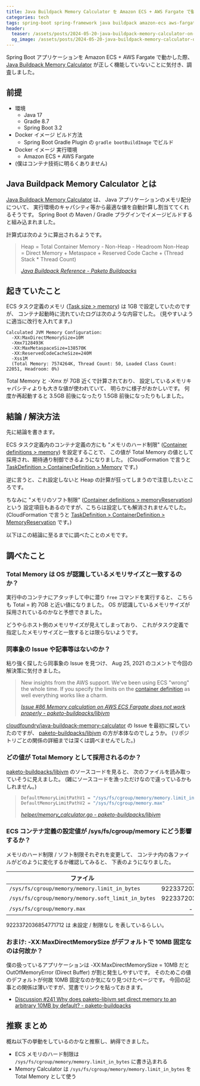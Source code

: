 ```yaml
---
title: Java Buildpack Memory Calculator を Amazon ECS + AWS Fargate で動かす
categories: tech
tags: spring-boot spring-framework java buildpack amazon-ecs aws-fargate aws-cloudformation aws
header:
  teaser: /assets/posts/2024-05-20-java-buildpack-memory-calculator-on-aws-ecs-fargate-1200x630.png
  og_image: /assets/posts/2024-05-20-java-buildpack-memory-calculator-on-aws-ecs-fargate-1200x630.png
---
```


Spring Boot アプリケーションを Amazon ECS + AWS Fargate で動かした際、
[Java Buildpack Memory Calculator] が正しく機能していないことに気付き、調査しました。

[Java Buildpack Memory Calculator]: https://paketo.io/docs/reference/java-reference/#memory-calculator

<!--more-->

## 前提

* 環境
  * Java 17
  * Gradle 8.7
  * Spring Boot 3.2
* Docker イメージ ビルド方法
  * Spring Boot Gradle Plugin の `gradle bootBuildImage` でビルド
* Docker イメージ 実行環境
  * Amazon ECS + AWS Fargate
* (僕はコンテナ技術に明るくありません)

## Java Buildpack Memory Calculator とは

[Java Buildpack Memory Calculator] は、 Java アプリケーションのメモリ配分について、
実行環境のキャパシティ等から最適な値を自動計算し割当ててくれるそうです。
Spring Boot の Maven / Gradle プラグインでイメージビルドすると組み込まれました。

計算式は次のように算出されるようです。

> Heap = Total Container Memory - Non-Heap - Headroom
> Non-Heap = Direct Memory + Metaspace + Reserved Code Cache + (Thread Stack * Thread Count)
>
> <footer><cite><a href="https://paketo.io/docs/reference/java-reference/#memory-calculator">Java Buildpack Reference - Paketo Buildpacks</a></cite></footer>

## 起きていたこと

ECS タスク定義のメモリ ([Task size > memory]) は 1GB で設定していたのですが、
コンテナ起動時に流れていたログは次のような内容でした。
(見やすいように適当に改行を入れてます。)

```text
Calculated JVM Memory Configuration:
  -XX:MaxDirectMemorySize=10M
  -Xmx7128493K
  -XX:MaxMetaspaceSize=138570K
  -XX:ReservedCodeCacheSize=240M
  -Xss1M
  (Total Memory: 7574264K, Thread Count: 50, Loaded Class Count: 22051, Headroom: 0%)
```

[Task size > memory]: https://docs.aws.amazon.com/AmazonECS/latest/developerguide/task_definition_parameters.html#ContainerDefinition-taskmemory

Total Memory と -Xmx が 7GB 近くで計算されており、
設定しているメモリキャパシティよりも大きな値が使われていて、
明らかに様子がおかしいです。
何度か再起動すると 3.5GB 前後になったり 1.5GB 前後になったりもしました。

## 結論 / 解決方法

先に結論を書きます。

ECS タスク定義内のコンテナ定義の方にも
"メモリのハード制限" ([Container definitions > memory]) を設定することで、
この値が Total Memory の値として採用され、期待通り制御できるようになりました。
(CloudFormation で言うと [TaskDefinition > ContainerDefinition > Memory] です。)

[Container definitions > memory]: https://docs.aws.amazon.com/AmazonECS/latest/developerguide/task_definition_parameters.html#container_definition_memory
[TaskDefinition > ContainerDefinition > Memory]: https://docs.aws.amazon.com/AWSCloudFormation/latest/UserGuide/aws-properties-ecs-taskdefinition-containerdefinition.html#cfn-ecs-taskdefinition-containerdefinition-memory

逆に言うと、これ設定しないと Heap の計算が狂ってしまうので注意したいところです。

ちなみに "メモリのソフト制限" ([Container definitions > memoryReservation]) という
設定項目もあるのですが、こちらは設定しても解消されませんでした。
(CloudFormation で言うと [TaskDefinition > ContainerDefinition > MemoryReservation] です。)

[Container definitions > memoryReservation]: https://docs.aws.amazon.com/AmazonECS/latest/developerguide/task_definition_parameters.html#container_definition_memory
[TaskDefinition > ContainerDefinition > MemoryReservation]: https://docs.aws.amazon.com/AWSCloudFormation/latest/UserGuide/aws-properties-ecs-taskdefinition-containerdefinition.html#cfn-ecs-taskdefinition-containerdefinition-memoryreservation

以下はこの結論に至るまでに調べたことのメモです。

## 調べたこと

### Total Memory は OS が認識しているメモリサイズと一致するのか？

実行中のコンテナにアタッチして中に潜り `free` コマンドを実行すると、
こちらも Total = 約 7GB と近い値になりました。
OS が認識しているメモリサイズが採用されているのかなと予想できました。

どうやらホスト側のメモリサイズが見えてしまっており、
これがタスク定義で指定したメモリサイズと一致するとは限らないようです。

### 同事象の Issue や記事等はないのか？

粘り強く探したら同事象の Issue を見つけ、
Aug 25, 2021 のコメントで今回の解決策に気付きました。

> New insights from the AWS support. We've been using ECS "wrong" the whole time.
> If you specify the limits on the [container definition][Container definitions > memory] as well everything works like a charm.
>
> <footer><cite><a href="https://github.com/paketo-buildpacks/libjvm/issues/86#issuecomment-905476037">Issue #86 Memory calculation on AWS ECS Fargate does not work properly - paketo-buildpacks/libjvm</a></cite></footer>

[cloudfoundry/java-buildpack-memory-calculator] の Issue を最初に探していたのですが、
[paketo-buildpacks/libjvm] の方が本体なのでしょうか。
(リポジトリごとの関係の詳細までは深くは調べませんでした。)

[cloudfoundry/java-buildpack-memory-calculator]: https://github.com/cloudfoundry/java-buildpack-memory-calculator
[paketo-buildpacks/libjvm]: https://github.com/paketo-buildpacks/libjvm

### どの値が Total Memory として採用されるのか？

[paketo-buildpacks/libjvm] のソースコードを見ると、
次のファイルを読み取っていそうに見えました。
(雑にソースコードを漁っただけなので違っているかもしれません。)

> ```go
> DefaultMemoryLimitPathV1 = "/sys/fs/cgroup/memory/memory.limit_in_bytes"
> DefaultMemoryLimitPathV2 = "/sys/fs/cgroup/memory.max"
> ```
>
> <footer><cite><a href="https://github.com/paketo-buildpacks/libjvm/blob/v1.44.4/helper/memory_calculator.go#L38-L39">helper/memory_calculator.go - paketo-buildpacks/libjvm</a></cite></footer>

### ECS コンテナ定義の設定値が /sys/fs/cgroup/memory にどう影響するか？

メモリのハード制限 / ソフト制限それぞれを変更して、
コンテナ内の各ファイルがどのように変化するか確認してみると、
下表のようになりました。

| ファイル                                           |            制限なし |    ハード制限 = 1GB |    ソフト制限 = 1GB |
|----------------------------------------------------|--------------------:|--------------------:|--------------------:|
| `/sys/fs/cgroup/memory/memory.limit_in_bytes`      | 9223372036854771712 |          1073741824 | 9223372036854771712 |
| `/sys/fs/cgroup/memory/memory.soft_limit_in_bytes` | 9223372036854771712 | 9223372036854771712 |          1073741824 |
| `/sys/fs/cgroup/memory.max`                        |    - (ファイルなし) |    - (ファイルなし) |    - (ファイルなし) |

9223372036854771712 は 未設定 / 制限なし を表しているらしい。

### おまけ: -XX:MaxDirectMemorySize がデフォルトで 10MB 固定なのは何故か？

僕の扱っているアプリケーションは -XX:MaxDirectMemorySize = 10MB だと
OutOfMemoryError (Direct Buffer) が割と発生しやすいです。
そのためこの値のデフォルトが何故 10MB 固定なのか気になり見つけたページです。
今回の記事との関係は薄いですが、覚書でリンクを貼っておきます。

* [Discussion #241 Why does paketo-libjvm set direct memory to an arbitrary 10MB by default? - paketo-buildpacks](https://github.com/orgs/paketo-buildpacks/discussions/241)

## 推察 まとめ

概ね以下の挙動をしているのかなと推察し、納得できました。

* ECS メモリのハード制限は `/sys/fs/cgroup/memory/memory.limit_in_bytes` に書き込まれる
* Memory Calculator は `/sys/fs/cgroup/memory/memory.limit_in_bytes` を Total Memory として使う

